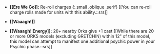 - **[[Ere We Go]]:** Re-roll charges {:.small .oblique .serif}
[[You can re-roll charge rolls made for units with this ability.::srs]]

- **[[Waaagh!]]**
- **[[Waaagh! Energy]]:** 20+ nearby Orks give +1 cast [[While there are 20 or more ORKS models (excluding GRETCHIN) within 12" of this model, this model can attempt to manifest one additional psychic power in your Psychic phase.::srs]]
